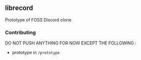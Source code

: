 ## librecord

Prototype of FOSS Discord clone

### Contributing

DO NOT PUSH ANYTHING FOR NOW EXCEPT THE FOLLOWING :

 - prototype in `/prototype`
